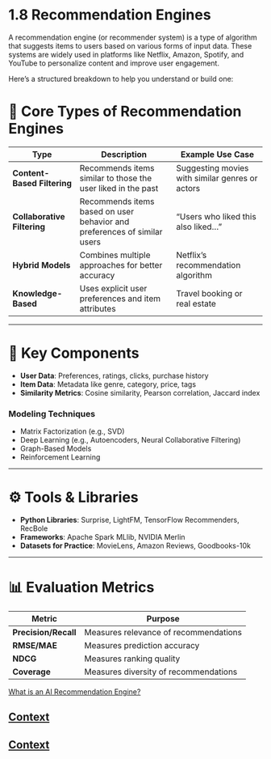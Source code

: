 # 1.8 Recommendation Engines

A recommendation engine (or recommender system) is a type of algorithm that suggests items to users based on various forms of input data. These systems are widely used in platforms like Netflix, Amazon, Spotify, and YouTube to personalize content and improve user engagement.

Here’s a structured breakdown to help you understand or build one:

# 🧠 Core Types of Recommendation Engines

| Type                   | Description                                                        | Example Use Case                              |
|------------------------|--------------------------------------------------------------------|-----------------------------------------------|
| **Content-Based Filtering** | Recommends items similar to those the user liked in the past        | Suggesting movies with similar genres or actors |
| **Collaborative Filtering** | Recommends items based on user behavior and preferences of similar users | “Users who liked this also liked…”             |
| **Hybrid Models**           | Combines multiple approaches for better accuracy                   | Netflix’s recommendation algorithm             |
| **Knowledge-Based**         | Uses explicit user preferences and item attributes                  | Travel booking or real estate                  |

---

# 🧰 Key Components

- **User Data**: Preferences, ratings, clicks, purchase history  
- **Item Data**: Metadata like genre, category, price, tags  
- **Similarity Metrics**: Cosine similarity, Pearson correlation, Jaccard index  

### Modeling Techniques
- Matrix Factorization (e.g., SVD)  
- Deep Learning (e.g., Autoencoders, Neural Collaborative Filtering)  
- Graph-Based Models  
- Reinforcement Learning  

---

# ⚙️ Tools & Libraries

- **Python Libraries**: Surprise, LightFM, TensorFlow Recommenders, RecBole  
- **Frameworks**: Apache Spark MLlib, NVIDIA Merlin  
- **Datasets for Practice**: MovieLens, Amazon Reviews, Goodbooks-10k  

---

# 📊 Evaluation Metrics

| Metric           | Purpose                              |
|------------------|--------------------------------------|
| **Precision/Recall** | Measures relevance of recommendations |
| **RMSE/MAE**         | Measures prediction accuracy         |
| **NDCG**             | Measures ranking quality             |
| **Coverage**         | Measures diversity of recommendations |


[What is an AI Recommendation Engine?](https://www.youtube.com/watch?v=gEdePRsDACc)

## [Context](./../context.md)


## [Context](./../context.md)
